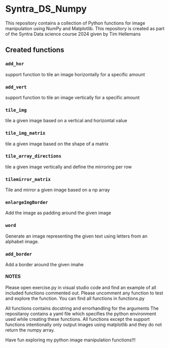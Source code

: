 # Syntra_DS_Numpy

This repository contains a collection of Python functions for image manipulation using NumPy and Matplotlib.
This repository is created as part of the Syntra Data science course 2024 given by Tim Hellemans

## Created functions

### `add_hor`
support function to tile an image horizontally for a specific amount
### `add_vert`
support function to tile an image vertically for a specific amount
### `tile_img`
tile a given image based on a vertical and horizontal value
### `tile_img_matrix`
tile a given image based on the shape of a matrix
### `tile_array_directions`
tile a given image vertically and define the mirroring per row
### `tilemirror_matrix`
Tile and mirror a given image based on a np array
### `enlargeImgBorder`
Add the image as padding around the given image
### `word`
Generate an image representing the given text using letters from an alphabet image.
### `add_border`
Add a border around the given imahe

#### NOTES

Please open exercise.py in visual studio code and find an example of all included functions commented out. 
Please uncomment any function to test and explore the function. 
You can find all functions in functions.py


All functions contains docstring and errorhandling for the arguments
The repositaroy contains a yaml file which specifies the python environment used while creating these functions.
All functions except the support functions intentionally only output images using matplotlib and they do not return the numpy array. 

Have fun exploring my python image manipulation functions!!!

